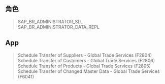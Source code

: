 ## 角色
> SAP_BR_ADMINISTRATOR_SLL
> SAP_BR_ADMINISTRATOR_DATA_REPL
## App
> Schedule Transfer of Suppliers - Global Trade Services (F2804)
> Schedule Transfer of Customers - Global Trade Services (F2806)
> Schedule Transfer of Products - Global Trade Services (F2805)
> Schedule Transfer of Changed Master Data - Global Trade Services (F6041)